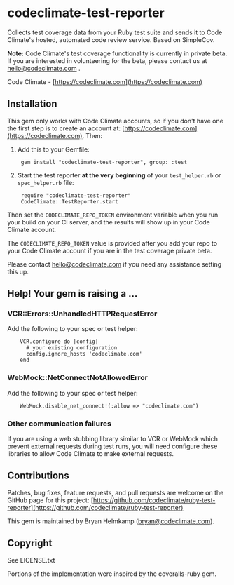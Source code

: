 # codeclimate-test-reporter

Collects test coverage data from your Ruby test suite and sends it to Code
Climate's hosted, automated code review service. Based on SimpleCov.

**Note:** Code Climate's test coverage functionality is currently in private beta. If you are interested in volunteering for the beta, please contact us at hello@codeclimate.com .

Code Climate - [https://codeclimate.com](https://codeclimate.com)

## Installation

This gem only works with Code Climate accounts, so if you don't have one the
first step is to create an account at: [https://codeclimate.com](https://codeclimate.com). Then:

1. Add this to your Gemfile:

        gem install "codeclimate-test-reporter", group: :test

1. Start the test reporter **at the very beginning** of your `test_helper.rb` or
  `spec_helper.rb` file:

        require "codeclimate-test-reporter"
        CodeClimate::TestReporter.start

Then set the `CODECLIMATE_REPO_TOKEN` environment variable when you run your build
on your CI server, and the results will show up in your Code Climate account.

The `CODECLIMATE_REPO_TOKEN` value is provided after you add your repo to your
Code Climate account if you are in the test coverage private beta.

Please contact hello@codeclimate.com if you need any assistance setting this up.

## Help! Your gem is raising a ...

### VCR::Errors::UnhandledHTTPRequestError

Add the following to your spec or test helper:

        VCR.configure do |config|
          # your existing configuration
          config.ignore_hosts 'codeclimate.com'
        end

### WebMock::NetConnectNotAllowedError

Add the following to your spec or test helper:

        WebMock.disable_net_connect!(:allow => "codeclimate.com")

### Other communication failures

If you are using a web stubbing library similar to VCR or WebMock which prevent external requests during test runs, you will need configure these libraries to allow Code Climate to make external requests.

## Contributions

Patches, bug fixes, feature requests, and pull requests are welcome on the
GitHub page for this project: [https://github.com/codeclimate/ruby-test-reporter](https://github.com/codeclimate/ruby-test-reporter)

This gem is maintained by Bryan Helmkamp (bryan@codeclimate.com).

## Copyright

See LICENSE.txt

Portions of the implementation were inspired by the coveralls-ruby gem.
